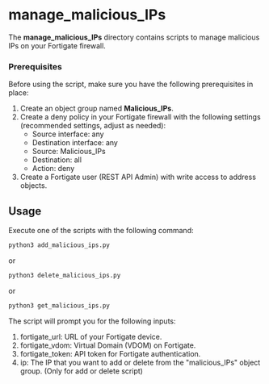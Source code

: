 # manage_malicious_IPs

The **manage_malicious_IPs** directory contains scripts to manage malicious IPs on your Fortigate firewall.

### Prerequisites

Before using the script, make sure you have the following prerequisites in place:
1. Create an object group named **Malicious_IPs**.
2. Create a deny policy in your Fortigate firewall with the following settings (recommended settings, adjust as needed):
   - Source interface: any
   - Destination interface: any
   - Source: Malicious_IPs
   - Destination: all
   - Action: deny
3. Create a Fortigate user (REST API Admin) with write access to address objects.


## Usage

Execute one of the scripts with the following command:   

```bash
python3 add_malicious_ips.py
```
or
```bash
python3 delete_malicious_ips.py
```
or 
```bash
python3 get_malicious_ips.py
```
The script will prompt you for the following inputs:
1. fortigate_url: URL of your Fortigate device.
2. fortigate_vdom: Virtual Domain (VDOM) on Fortigate.
3. fortigate_token: API token for Fortigate authentication.
4. ip: The IP that you want to add or delete from the "malicious_IPs" object group. (Only for add or delete script)
